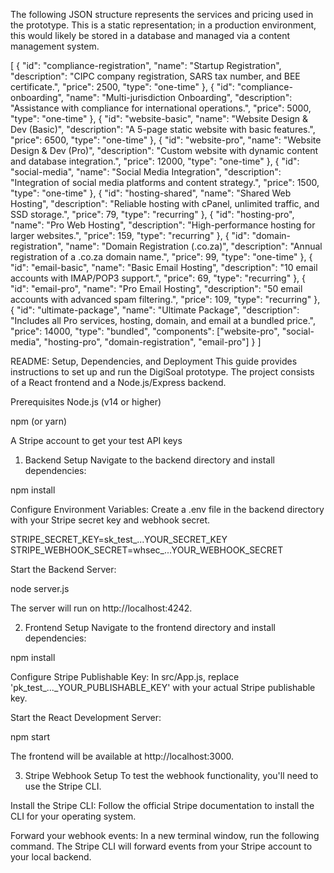 The following JSON structure represents the services and pricing used in the prototype. This is a static representation; in a production environment, this would likely be stored in a database and managed via a content management system.

[
  {
    "id": "compliance-registration",
    "name": "Startup Registration",
    "description": "CIPC company registration, SARS tax number, and BEE certificate.",
    "price": 2500,
    "type": "one-time"
  },
  {
    "id": "compliance-onboarding",
    "name": "Multi-jurisdiction Onboarding",
    "description": "Assistance with compliance for international operations.",
    "price": 5000,
    "type": "one-time"
  },
  {
    "id": "website-basic",
    "name": "Website Design & Dev (Basic)",
    "description": "A 5-page static website with basic features.",
    "price": 6500,
    "type": "one-time"
  },
  {
    "id": "website-pro",
    "name": "Website Design & Dev (Pro)",
    "description": "Custom website with dynamic content and database integration.",
    "price": 12000,
    "type": "one-time"
  },
  {
    "id": "social-media",
    "name": "Social Media Integration",
    "description": "Integration of social media platforms and content strategy.",
    "price": 1500,
    "type": "one-time"
  },
  {
    "id": "hosting-shared",
    "name": "Shared Web Hosting",
    "description": "Reliable hosting with cPanel, unlimited traffic, and SSD storage.",
    "price": 79,
    "type": "recurring"
  },
  {
    "id": "hosting-pro",
    "name": "Pro Web Hosting",
    "description": "High-performance hosting for larger websites.",
    "price": 159,
    "type": "recurring"
  },
  {
    "id": "domain-registration",
    "name": "Domain Registration (.co.za)",
    "description": "Annual registration of a .co.za domain name.",
    "price": 99,
    "type": "one-time"
  },
  {
    "id": "email-basic",
    "name": "Basic Email Hosting",
    "description": "10 email accounts with IMAP/POP3 support.",
    "price": 69,
    "type": "recurring"
  },
  {
    "id": "email-pro",
    "name": "Pro Email Hosting",
    "description": "50 email accounts with advanced spam filtering.",
    "price": 109,
    "type": "recurring"
  },
  {
    "id": "ultimate-package",
    "name": "Ultimate Package",
    "description": "Includes all Pro services, hosting, domain, and email at a bundled price.",
    "price": 14000,
    "type": "bundled",
    "components": ["website-pro", "social-media", "hosting-pro", "domain-registration", "email-pro"]
  }
]

README: Setup, Dependencies, and Deployment
This guide provides instructions to set up and run the DigiSoal prototype. The project consists of a React frontend and a Node.js/Express backend.

Prerequisites
Node.js (v14 or higher)

npm (or yarn)

A Stripe account to get your test API keys

1. Backend Setup
Navigate to the backend directory and install dependencies:

npm install

Configure Environment Variables:
Create a .env file in the backend directory with your Stripe secret key and webhook secret.

STRIPE_SECRET_KEY=sk_test_...YOUR_SECRET_KEY
STRIPE_WEBHOOK_SECRET=whsec_...YOUR_WEBHOOK_SECRET

Start the Backend Server:

node server.js

The server will run on http://localhost:4242.

2. Frontend Setup
Navigate to the frontend directory and install dependencies:

npm install

Configure Stripe Publishable Key:
In src/App.js, replace 'pk_test_..._YOUR_PUBLISHABLE_KEY' with your actual Stripe publishable key.

Start the React Development Server:

npm start

The frontend will be available at http://localhost:3000.

3. Stripe Webhook Setup
To test the webhook functionality, you'll need to use the Stripe CLI.

Install the Stripe CLI:
Follow the official Stripe documentation to install the CLI for your operating system.

Forward your webhook events:
In a new terminal window, run the following command. The Stripe CLI will forward events from your Stripe account to your local backend.
